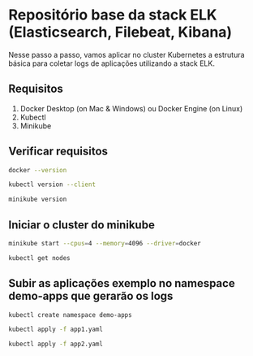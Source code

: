 # Repositório base da stack ELK (Elasticsearch, Filebeat, Kibana)

Nesse passo a passo, vamos aplicar no cluster Kubernetes a estrutura básica para coletar logs de aplicações utilizando a stack ELK.

## Requisitos

1. Docker Desktop (on Mac & Windows) ou Docker Engine (on Linux)
2. Kubectl
3. Minikube

## Verificar requisitos

```sh
docker --version
```

```sh
kubectl version --client
```

```sh
minikube version
```

## Iniciar o cluster do minikube

```sh
minikube start --cpus=4 --memory=4096 --driver=docker
```

```sh
kubectl get nodes
```

## Subir as aplicações exemplo no namespace demo-apps que gerarão os logs

```sh
kubectl create namespace demo-apps
```

```sh
kubectl apply -f app1.yaml
```

```sh
kubectl apply -f app2.yaml
```
